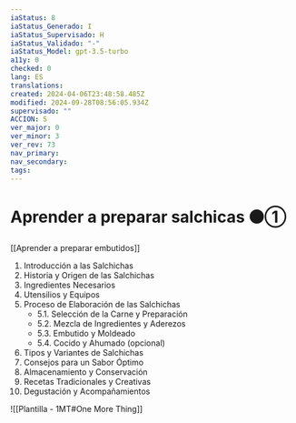 ```yaml
---
iaStatus: 8
iaStatus_Generado: I
iaStatus_Supervisado: H
iaStatus_Validado: "-"
iaStatus_Model: gpt-3.5-turbo
a11y: 0
checked: 0
lang: ES
translations: 
created: 2024-04-06T23:48:58.485Z
modified: 2024-09-28T08:56:05.934Z
supervisado: ""
ACCION: S
ver_major: 0
ver_minor: 3
ver_rev: 73
nav_primary: 
nav_secondary: 
tags:
---
```

# Aprender a preparar salchicas ⚫①

[[Aprender a preparar embutidos]]

1. Introducción a las Salchichas
2. Historia y Origen de las Salchichas
3. Ingredientes Necesarios
4. Utensilios y Equipos
5. Proceso de Elaboración de las Salchichas
   - 5.1. Selección de la Carne y Preparación
   - 5.2. Mezcla de Ingredientes y Aderezos
   - 5.3. Embutido y Moldeado
   - 5.4. Cocido y Ahumado (opcional)
6. Tipos y Variantes de Salchichas
7. Consejos para un Sabor Óptimo
8. Almacenamiento y Conservación
9. Recetas Tradicionales y Creativas
10. Degustación y Acompañamientos

![[Plantilla - 1MT#One More Thing]]